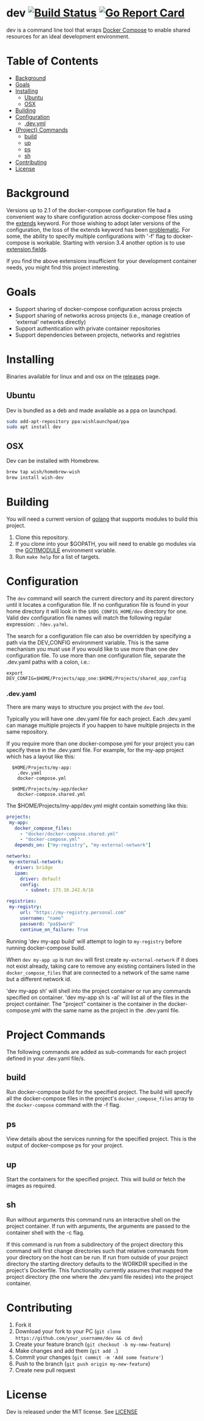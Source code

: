 # dev [![Build Status](https://travis-ci.org/wish/dev.svg?branch=master)](https://travis-ci.org/wish/dev) [![Go Report Card](https://goreportcard.com/badge/github.com/wish/dev)](https://goreportcard.com/report/github.com/wish/dev)

dev is a command line tool that wraps [Docker Compose](https://docs.docker.com/compose/) to enable shared resources
for an ideal development environment.


# Table of Contents
- [Background](#background)
- [Goals](#goals)
- [Installing](#installing)
  * [Ubuntu](#ubuntu)
  * [OSX](#osx)
- [Building](#Building)
- [Configuration](#Configuration)
  * [.dev.yml](#.dev.yaml)
- [{Project} Commands](#project-commands)
  * [build](#build)
  * [up](#up)
  * [ps](#ps)
  * [sh](#sh)
- [Contributing](#contributing)
- [License](#license)


# Background

Versions up to 2.1 of the docker-compose configuration file had a convenient
way to share configuration across docker-compose files using the
[extends](https://docs.docker.com/compose/extends/#extending-services) keyword.
For those wishing to adopt later versions of the configuration, the loss of the
extends keyword has been [problematic](https://github.com/moby/moby/issues/31101).
For some, the ability to specify multiple configurations with '-f' flag to
docker-compose is workable. Starting with version 3.4 another option is to
use [extension fields](https://docs.docker.com/compose/compose-file/#extension-fields).

If you find the above extensions insufficient for your development container
needs, you might find this project interesting.


# Goals

 * Support sharing of docker-compose configuration across projects
 * Support sharing of networks across projects (i.e., manage creation of 'external' networks directly)
 * Support authentication with private container repositories
 * Support dependencies between projects, networks and registries


# Installing

Binaries available for linux and and osx on the [releases](https://github.com/wish/dev/releases) page.

## Ubuntu

Dev is bundled as a deb and made available as a ppa on launchpad.


```bash
sudo add-apt-repository ppa:wishlaunchpad/ppa
sudo apt install dev
```

## OSX

Dev can be installed with Homebrew.

```bash
brew tap wish/homebrew-wish
brew install wish-dev
```

# Building

You will need a current version of [golang](https://golang.org/dl/) that supports
modules to build this project.

1. Clone this repository.
1. If you clone into your $GOPATH, you will need to enable go modules via the
[GO11MODULE](https://github.com/golang/go/wiki/Modules) environment variable.
1. Run `make help` for a list of targets.


# Configuration

The `dev` command will search the current directory and its parent directory
until it locates a configuration file. If no configuration file is found in
your home directory it will look in the `$XDG_CONFIG_HOME/dev` directory for
one. Valid dev configuration file names will match the following regular
expression: `.?dev.ya?ml`.

The search for a configuration file can also be overridden by specifying a path
via the DEV_CONFIG environment variable. This is the same mechanism you must use
if you would like to use more than one dev configuration file. To use more
than one configuration file, separate the .dev.yaml paths with a colon, i.e.:

```
export DEV_CONFIG=$HOME/Projects/app_one:$HOME/Projects/shared_app_config
```

### .dev.yaml

There are many ways to structure you project with the `dev` tool.

Typically you will have one .dev.yaml file for each project. Each .dev.yaml
can manage multiple projects if you happen to have multiple projects in
the same repository.

If you require more than one docker-compose.yml for your project you can
specify these in the .dev.yaml file. For example, for the my-app project which
has a layout like this:

```
  $HOME/Projects/my-app:
    .dev.yaml
    docker-compose.yml

  $HOME/Projects/my-app/docker
    docker-compose.shared.yml
```

The $HOME/Projects/my-app/dev.yml might contain something like this:

 ```yaml
projects:
  my-app:
    docker_compose_files:
      - "docker/docker-compose.shared.yml"
      - "docker-compose.yml"
    depends_on: ["my-registry", "my-external-network"]

networks:
  my-external-network:
    driver: bridge
    ipam:
      driver: default
      config:
        - subnet: 173.16.242.0/16

registries:
  my-registry:
      url: "https://my-registry.personal.com"
      username: "name"
      password: "pa$$word"
      continue_on_failure: True
 ```

Running 'dev my-app build' will attempt to login to `my-registry` before
running docker-compose build.

When `dev my-app up` is run `dev` will first create `my-external-network` if it
does not exist already, taking care to remove any existing containers listed in
the `docker_compose_files` that are connected to a network of the same name but
a different network id.

'dev my-app sh' will shell into the project container or run any commands specified on
container. 'dev my-app sh ls -al' will list all of the files in the project container.
The "project" container is the container in the docker-compose.yml with the
same name as the project in the .dev.yaml file.


# Project Commands

The following commands are added as sub-commands for each project defined in your
.dev.yaml file/s.

## build

Run docker-compose build for the specified project. The build will specify
all the docker-compose files in the project's `docker_compose_files` array
to the `docker-compose` command with the -f flag.

## ps

View details about the services running for the specified project. This is the
output of docker-compose ps for your project.

## up

Start the containers for the specified project. This will build or fetch the
images as required.

## sh

Run without arguments this command runs an interactive shell on the project
container. If run with arguments, the arguments are passed to the container shell
with the -c flag.

If this command is run from a subdirectory of the project directory this
command will first change directories such that relative commands from your
directory on the host can be run. If run from outside of your project
directory the starting directory defaults to the WORKDIR specified in the
project's Dockerfile. This functionality currently assumes that mapped the
project directory (the one where the .dev.yaml file resides) into the
project container.


# Contributing

1. Fork it
1. Download your fork to your PC (`git clone https://github.com/your_username/dev && cd dev`)
1. Create your feature branch (`git checkout -b my-new-feature`)
1. Make changes and add them (`git add .`)
1. Commit your changes (`git commit -m 'Add some feature'`)
1. Push to the branch (`git push origin my-new-feature`)
1. Create new pull request

# License

Dev is released under the MIT license. See [LICENSE](https://github.com/wish/dev/blob/master/LICENSE)
